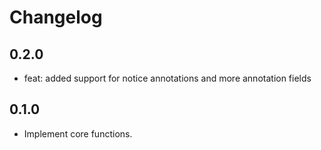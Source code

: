 # Changelog

## 0.2.0

* feat: added support for notice annotations and more annotation fields

## 0.1.0

* Implement core functions.
